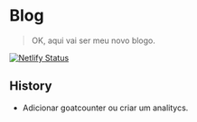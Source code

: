 # Blog
> OK, aqui vai ser meu novo blogo.

[![Netlify Status](https://api.netlify.com/api/v1/badges/96d737a5-80d2-469a-beb9-803f81c286e0/deploy-status)](https://app.netlify.com/sites/iamwallace/deploys)

## History
- Adicionar goatcounter ou criar um analitycs.
